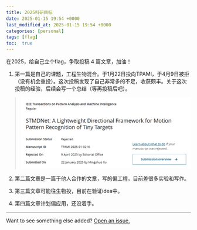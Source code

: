 ```yaml
---
title: 2025科研目标
date: 2025-01-15 19:54 +0000
last_modified_at: 2025-01-15 19:54 +0000
categories: [personal]
tags: [flag]
toc:  true
---
```


在2025，给自己立个flag，争取投稿 4 篇文章，加油！

1. 第一篇是自己的课题，工程生物混合。于1月22日投向TPAMI，于4月9日被拒（没有机会重投）。这次投稿发现了自己非常多的不足，收获颇丰。关于这次投稿的经验，后续会写一个总结（等再投稿后吧）。
> ![alt text](/assets/image/TPAMI2025reject.png)

2. 第二篇文章是一篇于他人合作的文章，写的偏工程，目前差很多实验和写作。

3. 第三篇文章可能往生物投，目前在验证idea中。

4. 第四篇文章计划偏应用，还没着手。
---

Want to see something else added? <a href="https://github.com/MingshuoXu/MingshuoXu.github.io/issues/new">Open an issue.</a>

[^fn-sample_footnote]: Handy! Now click the return link to go back.
